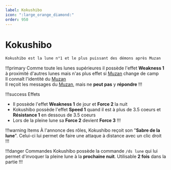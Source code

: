 ```yaml
---
label: Kokushibo 
icon: ":large_orange_diamond:"
order: 950
---
```


# Kokushibo

```txt
Kokushibo est la lune n°1 et le plus puissant des démons après Muzan
```

!!!primary 
Comme toute les lunes supérieures il possède l'effet **Weakness 1** à proximité d'autres lunes mais n'as plus effet si [Muzan](./muzan) change de camp <br>
Il connaît l'identité du [Muzan](./muzan/) <br>
Il reçoit les messages du [Muzan](./muzan/), mais ne **peut pas** y **répondre**
!!!

!!!success Effets
- Il possède l'effet **Weakness 1** de jour et **Force 2** la nuit
- Kokushibo possède l'effet **Speed 1** quand il est à plus de 3.5 coeurs et **Résistance 1** en dessous de 3.5 coeurs
- Lors de la pleine lune sa **Force 2** devient **Force 3**
!!!

!!!warning Items
À l'annonce des rôles, Kokushibo reçoit son "**Sabre de la lune**". Celui-ci lui permet de faire une attaque à distance avec un clic droit
!!!

!!!danger Commandes
Kokushibo possède la commande ```/ds lune``` qui lui permet d'invoquer la pleine lune à la **prochaine nuit**. Utilisable **2 fois** dans la partie
!!!
